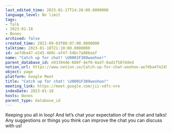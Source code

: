 ```yaml
---
last_edited_time: 2023-01-17T14:26:00.0000000
language_level: No limit
tags:
- Talk
- 2023-01-18
- Bones
archived: false
created_time: 2021-09-03T00:07:00.0000000
talktime: 2023-01-18T21:10:00.0000000
id: ae7dba47-e245-460c-af47-54bc7a886eaf
name: "Catch up for chat! \U0001F389woohoo!"
parent_database_id: e9339446-880f-4ef0-8ad7-8ad1f507dded
notion_url: https://www.notion.so/Catch-up-for-chat-woohoo-ae7dba47e245460caf4754bc7a886eaf
object: page
platform: Google Meet
title: "Catch up for chat! \U0001F389woohoo!"
meeting_link: https://meet.google.com/jii-vdfc-nre
indexDate: 2023-01-18
hosts: Bones
parent_type: database_id
---
```


Keeping you all in loop! And let’s chat your expectation of the chat and talks!
Any suggestions or things you think can improve the chat you can discuss with us!





